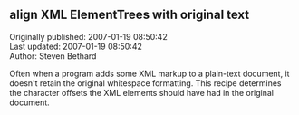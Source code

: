 ## align XML ElementTrees with original text  
Originally published: 2007-01-19 08:50:42  
Last updated: 2007-01-19 08:50:42  
Author: Steven Bethard  
  
Often when a program adds some XML markup to a plain-text document, it doesn't retain the original whitespace formatting. This recipe determines the character offsets the XML elements should have had in the original document.